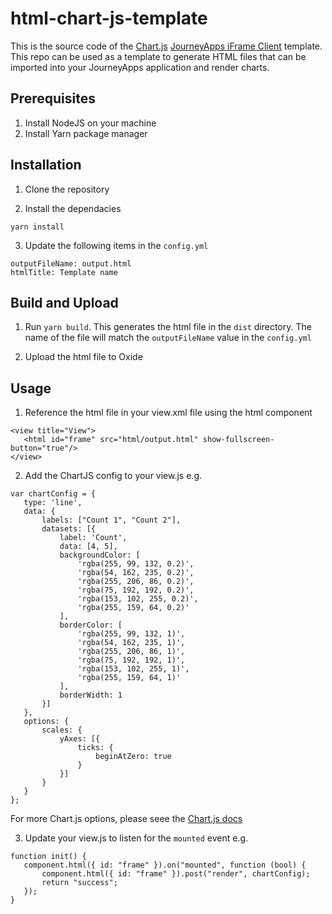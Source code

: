 # html-chart-js-template

This is the source code of the [Chart.js](https://www.chartjs.org/) [JourneyApps iFrame Client](https://github.com/journeyapps/journey-iframe-client) template. This repo can be used as a template to generate HTML files that can be imported into your JourneyApps application and render charts.

## Prerequisites

1. Install NodeJS on your machine
2. Install Yarn package manager

## Installation

1. Clone the repository

2. Install the dependacies

```
yarn install 
```

3. Update the following items in the `config.yml`

```
outputFileName: output.html 
htmlTitle: Template name
```

## Build and Upload

1. Run `yarn build`. This generates the html file in the `dist` directory. The name of the file will match the `outputFileName` value in the `config.yml`

2. Upload the html file to Oxide

## Usage

1. Reference the html file in your view.xml file using the html component
```
<view title="View">
   <html id="frame" src="html/output.html" show-fullscreen-button="true"/>
</view>
```

2. Add the ChartJS config to your view.js e.g.
```
var chartConfig = {
   type: 'line',
   data: {
       labels: ["Count 1", "Count 2"],
       datasets: [{
           label: 'Count',
           data: [4, 5],
           backgroundColor: [
               'rgba(255, 99, 132, 0.2)',
               'rgba(54, 162, 235, 0.2)',
               'rgba(255, 206, 86, 0.2)',
               'rgba(75, 192, 192, 0.2)',
               'rgba(153, 102, 255, 0.2)',
               'rgba(255, 159, 64, 0.2)'
           ],
           borderColor: [
               'rgba(255, 99, 132, 1)',
               'rgba(54, 162, 235, 1)',
               'rgba(255, 206, 86, 1)',
               'rgba(75, 192, 192, 1)',
               'rgba(153, 102, 255, 1)',
               'rgba(255, 159, 64, 1)'
           ],
           borderWidth: 1
       }]
   },
   options: {
       scales: {
           yAxes: [{
               ticks: {
                   beginAtZero: true
               }
           }]
       }
   }
};
```

For more Chart.js options, please seee the [Chart.js docs](https://www.chartjs.org/docs/latest/)

3. Update your view.js to listen for the `mounted` event e.g.

```
function init() {
   component.html({ id: "frame" }).on("mounted", function (bool) {
       component.html({ id: "frame" }).post("render", chartConfig);
       return "success";
   });
}
```